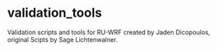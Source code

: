 # validation_tools
Validation scripts and tools for RU-WRF
created by Jaden Dicopoulos, original Scipts by Sage Lichtenwalner.
